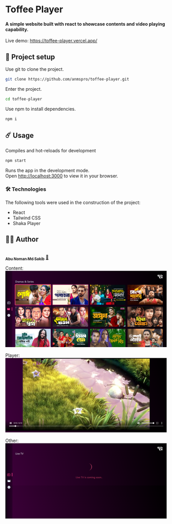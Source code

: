 # Toffee Player

#### A simple website built with react to showcase contents and video playing capability.

Live demo: https://toffee-player.vercel.app/

## 🚀 Project setup

Use git to clone the project.

```bash
git clone https://github.com/anmspro/toffee-player.git
```

Enter the project.

```bash
cd toffee-player
```

Use npm to install dependencies.

```bash
npm i
```

## ☄️ Usage

Compiles and hot-reloads for development

```bash
npm start
```

Runs the app in the development mode.\
Open [http://localhost:3000](http://localhost:3000) to view it in your browser.

### 🛠️ Technologies

The following tools were used in the construction of the project:

- React
- Tailwind CSS
- Shaka Player

## 👷‍♂️ Author

<a href="https://github.com/anmspro">
 <img style="border-radius: 50%;" src="https://avatars.githubusercontent.com/u/33668152?v=4" width="100px;" alt=""/>
 <br />
 <sub><b>Abu Noman Md Sakib</b></sub></a> <a href="https://github.com/anmspro" title="Github">🚀</a>

Content:
<br />
![content_page](src/assets/images/screenshots/content_page.png)
<br />

Player:
<br />
![player](src/assets/images/screenshots/player_page.png)
<br />

Other:
<br />
![live_tv](src/assets/images/screenshots/live_tv.png)
<br />

